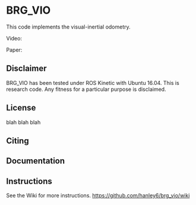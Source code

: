 # BRG_VIO

This code implements the visual-inertial odometry.

Video: 

Paper: 

## Disclaimer

BRG_VIO has been tested under ROS Kinetic with Ubuntu 16.04. This is research code. Any fitness for a particular purpose is disclaimed.

## License

blah blah blah

## Citing

## Documentation

## Instructions
See the Wiki for more instructions. https://github.com/hanley6/brg_vio/wiki
